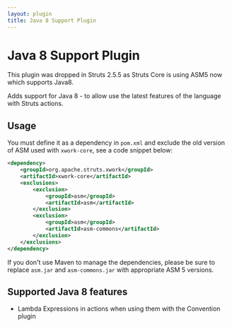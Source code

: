 ```yaml
---
layout: plugin
title: Java 8 Support Plugin
---
```


# Java 8 Support Plugin

This plugin was dropped in Struts 2.5.5 as Struts Core is using ASM5 now which supports Java8.

Adds support for Java 8 - to allow use the latest features of the language with Struts actions.

## Usage

You must define it as a dependency in `pom.xml` and exclude the old version of ASM used with `xwork-core`, see a code snippet below:

```xml
<dependency>
    <groupId>org.apache.struts.xwork</groupId>
    <artifactId>xwork-core</artifactId>
    <exclusions>
        <exclusion>
            <groupId>asm</groupId>
            <artifactId>asm</artifactId>
        </exclusion>
        <exclusion>
            <groupId>asm</groupId>
            <artifactId>asm-commons</artifactId>
        </exclusion>
    </exclusions>
</dependency>
```

If you don't use Maven to manage the dependencies, please be sure to replace `asm.jar` and `asm-commons.jar` with appropriate ASM 5 versions.

## Supported Java 8 features

+ Lambda Expressions in actions when using them with the Convention plugin
